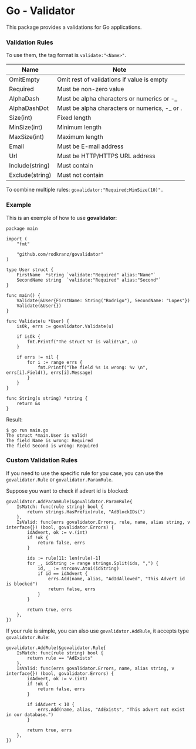 # Go - Validator

This package provides a validations for Go applications.

### Validation Rules

To use them, the tag format is `validate:"<Name>"`.

| Name | Note
|---|---
| OmitEmpty | Omit rest of validations if value is empty
| Required | Must be non-zero value
| AlphaDash | Must be alpha characters or numerics or -_
| AlphaDashDot | Must be alpha characters or numerics, -_ or .
| Size(int) | Fixed length
| MinSize(int) | Minimum length
| MaxSize(int) | Maximum length
| Email | Must be E-mail address
| Url | Must be HTTP/HTTPS URL address
| Include(string) | Must contain
| Exclude(string) | Must not contain

To combine multiple rules: `govalidator:"Required;MinSize(10)".`

### Example

This is an exemple of how to use **govalidator**:

    package main
    
    import (
        "fmt"
    
        "github.com/rodkranz/govalidator"
    )
    
    type User struct {
        FirstName  *string `validate:"Required" alias:"Name"`
        SecondName string  `validate:"Required" alias:"Second"`
    }
    
    func main() {
        Validate(&User{FirstName: String("Rodrigo"), SecondName: "Lopes"})
        Validate(&User{})
    }
    
    func Validate(u *User) {
        isOk, errs := govalidator.Validate(u)
    
        if isOk {
            fmt.Printf("The struct %T is valid!\n", u)
        }
    
        if errs != nil {
            for i := range errs {
                fmt.Printf("The field %s is wrong: %v \n", errs[i].Field(), errs[i].Message)
            }
        }
    }
    
    func String(s string) *string {
        return &s
    }


Result:

    $ go run main.go
    The struct *main.User is valid!
    The field Name is wrong: Required
    The field Second is wrong: Required


### Custom Validation Rules

If you need to use the specific rule for you case, you can use the `govalidator.Rule` or `govalidator.ParamRule`.

Suppose you want to check if advert id is blocked:

    govalidator.AddParamRule(&govalidator.ParamRule{
        IsMatch: func(rule string) bool {
            return strings.HasPrefix(rule, "AdBlockIDs(")
        },
        IsValid: func(errs govalidator.Errors, rule, name, alias string, v interface{}) (bool, govalidator.Errors) {
            idAdvert, ok := v.(int)
            if !ok {
                return false, errs
            }

            ids := rule[11: len(rule)-1]
            for _, idString := range strings.Split(ids, ",") {
                id, _ := strconv.Atoi(idString)
                if id == idAdvert {
                    errs.Add(name, alias, "AdIdAllowed", "This Advert id is blocked")
                    return false, errs
                }
            }

            return true, errs
        },
    })

If your rule is simple, you can also use `govalidator.AddRule`, it accepts type `govalidator.Rule`:


    govalidator.AddRule(&govalidator.Rule{
        IsMatch: func(rule string) bool {
            return rule == "AdExists"
        },
        IsValid: func(errs govalidator.Errors, name, alias string, v interface{}) (bool, govalidator.Errors) {
            idAdvert, ok := v.(int)
            if !ok {
                return false, errs
            }

            if idAdvert < 10 {
                errs.Add(name, alias, "AdExists", "This advert not exist in our database.")
            }

            return true, errs
        },
    })


